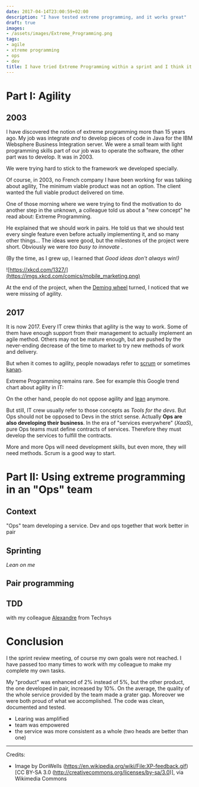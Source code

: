 ```yaml
---
date: 2017-04-14T23:00:59+02:00
description: "I have tested extreme programming, and it works great"
draft: true
images:
- /assets/images/Extreme_Programming.png
tags:
- agile
- xtreme programming
- ops
- dev
title: I have tried Extreme Programming within a sprint and I think it is an excellent agile method for the Ops!
---
```


# Part I: Agility

## 2003

I have discovered the notion of extreme programming more than 15 years ago. My job was integrate *and* to develop pieces of code in Java for the IBM Websphere Business Integration server.
We were a small team with light programming skills part of our job was to operate the software, the other part was to develop. It was in 2003.

We were trying hard to stick to the framework we developed specially. 

Of course, in 2003, no French company I have been working for was talking about agility, The minimum viable product was not an option. The client wanted the full viable product delivered on time.

One of those morning where we were trying to find the motivation to do another step in the unknown, a colleague told us about a "new concept" he read about: Extreme Programming.

He explained that we should work in pairs. He told us that we should test every single feature even before actually implementing it, and so many other things... The ideas were good, but the milestones of the project were short. Obviously we were _too busy to innovate_ .

(By the time, as I grew up, I learned that _Good ideas don't always win!)_ 

![https://xkcd.com/1327/](https://imgs.xkcd.com/comics/mobile_marketing.png)

At the end of the project, when the [Deming wheel](https://en.wikipedia.org/wiki/PDCA) turned, I noticed that we were missing of agility.

## 2017

It is now 2017. Every IT crew thinks that agility is the way to work. 
Some of them have enough support from their management to actually implement an agile method.
Others may not be mature enough, but are pushed by the never-ending decrease of the time to market to try new methods of work and delivery.

But when it comes to agility, people nowadays refer to [scrum](https://en.wikipedia.org/wiki/Scrum_(software_development)) or sometimes [kanan](https://en.wikipedia.org/wiki/Kanban_(development)).

Extreme Programming remains rare. See for example this Google trend chart about agility in IT:

<script type="text/javascript" src="https://ssl.gstatic.com/trends_nrtr/981_RC01/embed_loader.js"></script> <script type="text/javascript"> trends.embed.renderExploreWidget("TIMESERIES", {"comparisonItem":[{"keyword":"/m/02t2n","geo":"","time":"2012-03-18 2017-03-18"},{"keyword":"/m/02zhbn","geo":"","time":"2012-03-18 2017-03-18"},{"keyword":"/m/0ck_p8","geo":"","time":"2012-03-18 2017-03-18"},{"keyword":"/m/01mwhw","geo":"","time":"2012-03-18 2017-03-18"}],"category":0,"property":""}, {"exploreQuery":"date=2012-03-18%202017-03-18&q=%2Fm%2F02t2n,%2Fm%2F02zhbn,%2Fm%2F0ck_p8,%2Fm%2F01mwhw","guestPath":"https://trends.google.com:443/trends/embed/"}); </script> 

On the other hand, people do not oppose agility and [lean](https://en.wikipedia.org/wiki/Lean_software_development) anymore.

But still, IT crew usually refer to those concepts as _Tools for the devs_. But Ops should not be opposed to Devs in the strict sense. Actually **Ops are also developing their business**.
In the era of "services everywhere" (_XaaS_), pure Ops teams must define contracts of services. Therefore they must develop the services to fulfill the contracts. 

More and more Ops will need development skills, but even more, they will need methods. Scrum is a good way to start. 


# Part II: Using extreme programming in an "Ops" team

## Context

"Ops" team developing a service. Dev and ops together that work better in pair

## Sprinting
_Lean on me_


## Pair programming

## TDD



with my colleague [Alexandre](https://www.linkedin.com/in/alexandre-hisette-aa1076a/) from Techsys

# Conclusion

I the sprint review meeting, of course my own goals were not reached. I have passed too many times to work with my colleague to make my complete my own tasks.

My "product" was enhanced of 2% instead of 5%, but the other product, the one developed in pair, increased by 10%. On the average, the quality of the whole service provided by the team made a grater gap.
Moreover we were both proud of what we accomplished. The code was clean, documented and tested.

* Learing was amplified
* team was empowered
* the service was more consistent as a whole (two heads are better than one)

---
Credits:

* Image by DonWells (https://en.wikipedia.org/wiki/File:XP-feedback.gif) [CC BY-SA 3.0 (http://creativecommons.org/licenses/by-sa/3.0)], via Wikimedia Commons
